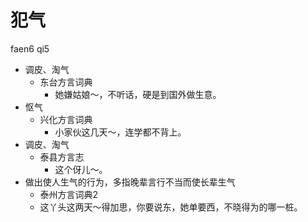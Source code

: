 # 犯气
faen6 qi5
+ 调皮、淘气
  * 东台方言词典
    - 她嫌姑娘～，不听话，硬是到国外做生意。
+ 怄气
  * 兴化方言词典
    - 小家伙这几天～，连学都不背上。
+ 调皮、淘气
  * 泰县方言志
    - 这个伢儿～。
+ 做出使人生气的行为，多指晚辈言行不当而使长辈生气
  * 泰州方言词典2
  - 这丫头这两天～得加思，你要说东，她单要西，不晓得为的哪一桩。
